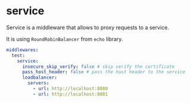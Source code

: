 # service

Service is a middleware that allows to proxy requests to a service.

It is using `RoundRobinBalancer` from `echo` library.

```yaml
middlewares:
  test:
    service:
      insecure_skip_verify: false # skip verify the certificate
      pass_host_header: false # pass the host header to the service
      loadbalancer:
        servers:
          - url: http://localhost:8080
          - url: http://localhost:8081
```
